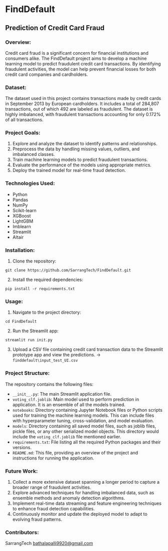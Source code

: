# FindDefault
## Prediction of Credit Card Fraud
### Overview:
Credit card fraud is a significant concern for financial institutions and consumers alike. The FindDefault project aims to develop a machine learning model to predict fraudulent credit card transactions. By identifying fraudulent activities, the model can help prevent financial losses for both credit card companies and cardholders.

### Dataset:
The dataset used in this project contains transactions made by credit cards in September 2013 by European cardholders. It includes a total of 284,807 transactions, out of which 492 are labeled as fraudulent. The dataset is highly imbalanced, with fraudulent transactions accounting for only 0.172% of all transactions.

### Project Goals:
1. Explore and analyze the dataset to identify patterns and relationships.
2. Preprocess the data by handling missing values, outliers, and imbalanced classes.
3. Train machine learning models to predict fraudulent transactions.
4. Evaluate the performance of the models using appropriate metrics.
5. Deploy the trained model for real-time fraud detection.

### Technologies Used:
- Python
- Pandas
- NumPy
- Scikit-learn
- XGBoost
- LightGBM
- Imblearn
- Streamlit
- Altair

### Installation:
1. Clone the repository:
```
git clone https://github.com/SarrangTech/FindDefault.git
```

2. Install the required dependencies:
```
pip install -r requirements.txt
```


### Usage:
1. Navigate to the project directory:
```
cd FindDefault
```

2. Run the Streamlit app:
```
streamlit run init.py
```

3. Upload a CSV file containing credit card transaction data to the Streamlit prototype app and view the predictions. → `finddefault\input_test_UI.csv`

### Project Structure:	
The repository contains the following files:
- `__init__.py`: The main Streamlit application file.
- `voting_clf.joblib`: Main model used to perform prediction in application. It is an ensemble of all the models trained.
- `notebooks`: Directory containing Jupyter Notebook files or Python scripts used for training the machine learning models. This can include files with hyperparameter tuning, cross-validation, and model evaluation.
- `models`: Directory containing all saved model files, such as joblib files, pickle files, or any other serialized model objects. This directory would include the `voting_clf.joblib` file mentioned earlier.
- `requirements.txt`: File listing all the required Python packages and their versions.
- `README.md`: This file, providing an overview of the project and instructions for running the application.

### Future Work:
1. Collect a more extensive dataset spanning a longer period to capture a broader range of fraudulent activities.
2. Explore advanced techniques for handling imbalanced data, such as ensemble methods and anomaly detection algorithms.
3. Implement real-time data streaming and feature engineering techniques to enhance fraud detection capabilities.
4. Continuously monitor and update the deployed model to adapt to evolving fraud patterns.

### Contributors:
SarrangTech bathalapalli9920@gmail.com

